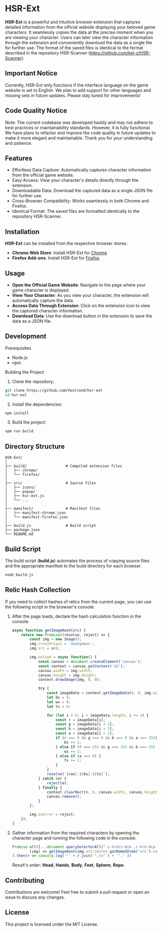# HSR-Ext

**HSR-Ext** is a powerful and intuitive browser extension that captures detailed information from the official website displaying your beloved game characters. 
It seamlessly copies the data at the precise moment when you are viewing your character. 
Users can later view the character information through the extension and conveniently download the data as a single file for further use.
The format of the saved files is identical to the format described in the repository HSR-Scanner (https://github.com/kel-z/HSR-Scanner).


## Important Notice

Currently, HSR-Ext only functions if the interface language on the game website is set to English. We plan to add support for other languages and missing sets in future updates. Please stay tuned for improvements!

## Code Quality Notice

Note: The current codebase was developed hastily and may not adhere to best practices or maintainability standards. However, it is fully functional. We have plans to refactor and improve the code quality in future updates to make it more elegant and maintainable. Thank you for your understanding and patience.

## Features

- Effortless Data Capture: Automatically captures character information from the official game website.
- Easy Access: View your character's details directly through the extension.
- Downloadable Data: Download the captured data as a single JSON file for further use.
- Cross-Browser Compatibility: Works seamlessly in both Chrome and Firefox.
- Identical Format: The saved files are formatted identically to the repository HSR-Scanner.

## Installation

**HSR-Ext** can be installed from the respective browser stores:

* **Chrome Web Store**: Install HSR-Ext for [Chrome](https://chromewebstore.google.com/detail/hsr-ext/jickmofgechkbkjhhejdkgkbggifjcga)
* **Firefox Add-ons**: Install HSR-Ext for [Firefox](https://addons.mozilla.org/en-US/firefox/addon/hsr-ext/)

## Usage

- **Open the Official Game Website**: Navigate to the page where your game character is displayed.
- **View Your Character**: As you view your character, the extension will automatically capture the data.
- **Access Data Through Extension**: Click on the extension icon to view the captured character information.
- **Download Data**: Use the download button in the extension to save the data as a JSON file.

## Development

Prerequisites

- Node.js
- npm

Building the Project

1. Clone the repository:

```bash
git clone https://github.com/Vestrond/hsr-ext
cd hsr-ext
```

2. Install the dependencies:

```bash
npm install
```

3. Build the project:

```bash
npm run build
```

## Directory Structure

```text
HSR-Ext/
│
├── build/                  # Compiled extension files
│   ├── chrome/
│   └── firefox/
│
├── src/                    # Source files
│   ├── icons/
│   ├── popup/
│   ├── hsr-ext.js
│   └── ...
│
├── manifest/               # Manifest files
│   ├── manifest-chrome.json
│   └── manifest-firefox.json
│
├── build.js                # Build script
├── package.json
└── README.md
```

## Build Script

The build script (**build.js**) automates the process of copying source files and the appropriate manifest to the build directory for each browser.

```bash
node build.js
```

## Relic Hash Collection

If you need to collect hashes of relics from the current page, you can use the following script in the browser's console:

1. After the page loads, declare the hash calculation function in the console:
    ```js
    async function getImageHash(src) {
        return new Promise((resolve, reject) => {
            const img = new Image();
            img.crossOrigin = 'anonymous';
            img.src = src;
    
            img.onload = async function() {
                const canvas = document.createElement('canvas');
                const context = canvas.getContext('2d');
                canvas.width = img.width;
                canvas.height = img.height;
                context.drawImage(img, 0, 0);
    
                try {
                    const imageData = context.getImageData(0, 0, img.width, img.height).data;
                    let bs = 0;
                    let ws = 0;
                    let ts = 0;
    
                    for (let i = 0; i < imageData.length; i += 4) {
                        const r = imageData[i];
                        const g = imageData[i + 1];
                        const b = imageData[i + 2];
                        const a = imageData[i + 3];
                        if (r === 0 && g === 0 && b === 0 && a === 255) {
                            bs += 1;
                        } else if (r === 255 && g === 255 && b === 255 && a === 255) {
                            ws += 1;
                        } else if (a === 0) {
                            ts += 1;
                        }
                    }
                    resolve(`${ws}.${bs}.${ts}`);
                } catch (e) {
                    reject(e);
                } finally {
                    context.clearRect(0, 0, canvas.width, canvas.height);
                    canvas.remove();
                }
            };
    
            img.onerror = reject;
        });
    }
    ```

2. Gather information from the required characters by opening the character page and running the following code in the console:
    ```js
    Promise.all([...document.querySelectorAll(".c-hrdrs-btm .c-hrd-dcp-ref img")].map(
            (img) => getImageHash(img.attributes.getNamedItem('src').value))
    ).then(r => console.log('"' + r.join('",\n"') + '",' ))
    ```
    Result's order: **Head**, **Hands**, **Body**, **Feet**, **Sphere**, **Rope**.


## Contributing

Contributions are welcome! Feel free to submit a pull request or open an issue to discuss any changes.

## License

This project is licensed under the MIT License.